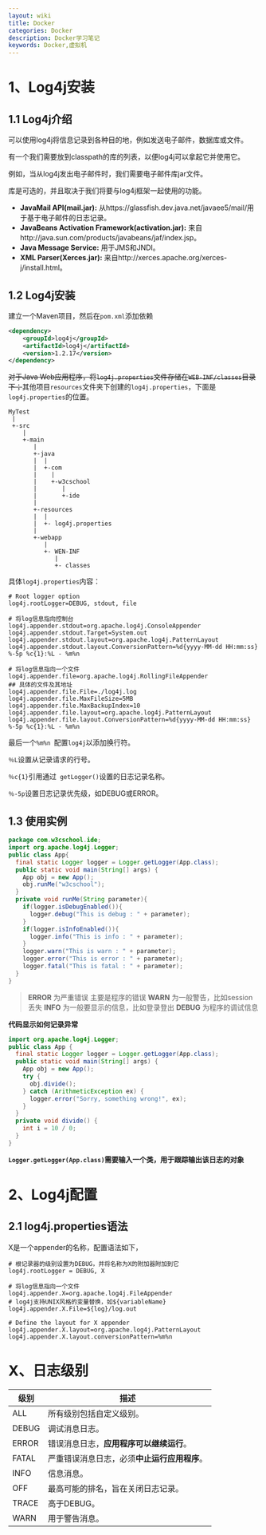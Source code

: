 ```yaml
---
layout: wiki
title: Docker
categories: Docker
description: Docker学习笔记
keywords: Docker,虚拟机
---
```


# 1、Log4j安装
## 1.1 Log4j介绍

可以使用log4j将信息记录到各种目的地，例如发送电子邮件，数据库或文件。

有一个我们需要放到classpath的库的列表，以便log4j可以拿起它并使用它。

例如，当从log4j发出电子邮件时，我们需要电子邮件库jar文件。

库是可选的，并且取决于我们将要与log4j框架一起使用的功能。

- **JavaMail API(mail.jar):** 从https://glassfish.dev.java.net/javaee5/mail/用于基于电子邮件的日志记录。
- **JavaBeans Activation Framework(activation.jar):** 来自http://java.sun.com/products/javabeans/jaf/index.jsp。
- **Java Message Service:** 用于JMS和JNDI。
- **XML Parser(Xerces.jar):** 来自http://xerces.apache.org/xerces-j/install.html。

## 1.2 Log4j安装

建立一个Maven项目，然后在`pom.xml`添加依赖

```xml
<dependency>
    <groupId>log4j</groupId>
    <artifactId>log4j</artifactId>
    <version>1.2.17</version>
</dependency>
```

~~对于Java Web应用程序，将`log4j.properties`文件存储在`WEB-INF/classes`目录下；~~其他项目`resources`文件夹下创建的`log4j.properties`，下面是`log4j.properties`的位置。

```
MyTest
 |
 +-src
    |
    +-main
       |
       +-java
       |  |
       |  +-com
       |    |
       |    +-w3cschool
       |       |
       |       +-ide
       |
       +-resources
       |  |
       |  +- log4j.properties  
       |
       +-webapp
          |
          +- WEN-INF
             |
             +- classes
```

具体`log4j.properties`内容：

```properties
# Root logger option
log4j.rootLogger=DEBUG, stdout, file
 
# 将log信息指向控制台
log4j.appender.stdout=org.apache.log4j.ConsoleAppender
log4j.appender.stdout.Target=System.out
log4j.appender.stdout.layout=org.apache.log4j.PatternLayout
log4j.appender.stdout.layout.ConversionPattern=%d{yyyy-MM-dd HH:mm:ss} %-5p %c{1}:%L - %m%n
 
# 将log信息指向一个文件
log4j.appender.file=org.apache.log4j.RollingFileAppender
## 具体的文件及其地址
log4j.appender.file.File=./log4j.log  
log4j.appender.file.MaxFileSize=5MB
log4j.appender.file.MaxBackupIndex=10
log4j.appender.file.layout=org.apache.log4j.PatternLayout
log4j.appender.file.layout.ConversionPattern=%d{yyyy-MM-dd HH:mm:ss} %-5p %c{1}:%L - %m%n
```

最后一个`%m%n `配置`log4j`以添加换行符。

`％L`设置从记录请求的行号。

`％c{1}`引用通过` getLogger()`设置的日志记录名称。

`％-5p`设置日志记录优先级，如DEBUG或ERROR。

## 1.3 使用实例

```java
package com.w3cschool.ide;
import org.apache.log4j.Logger;
public class App{
  final static Logger logger = Logger.getLogger(App.class);
  public static void main(String[] args) {
    App obj = new App();
    obj.runMe("w3cschool");
  }
  private void runMe(String parameter){
    if(logger.isDebugEnabled()){
      logger.debug("This is debug : " + parameter);
    }
    if(logger.isInfoEnabled()){
      logger.info("This is info : " + parameter);
    }
    logger.warn("This is warn : " + parameter);
    logger.error("This is error : " + parameter);
    logger.fatal("This is fatal : " + parameter);
  }
}
```

>**ERROR** 为严重错误 主要是程序的错误
>**WARN** 为一般警告，比如session丢失
>**INFO** 为一般要显示的信息，比如登录登出
>**DEBUG** 为程序的调试信息

**代码显示如何记录异常**

```java
import org.apache.log4j.Logger;
public class App {
  final static Logger logger = Logger.getLogger(App.class);
  public static void main(String[] args) {
    App obj = new App();
    try {
      obj.divide();
    } catch (ArithmeticException ex) {
      logger.error("Sorry, something wrong!", ex);
    }
  }
  private void divide() {
    int i = 10 / 0;
  }
}
```

**`Logger.getLogger(App.class)`需要输入一个类，用于跟踪输出该日志的对象**

# 2、Log4j配置

## 2.1 log4j.properties语法

X是一个appender的名称，配置语法如下，

```properties
# 根记录器的级别设置为DEBUG，并将名称为X的附加器附加到它
log4j.rootLogger = DEBUG, X

# 将log信息指向一个文件
log4j.appender.X=org.apache.log4j.FileAppender
# log4j支持UNIX风格的变量替换，如${variableName}
log4j.appender.X.File=${log}/log.out

# Define the layout for X appender
log4j.appender.X.layout=org.apache.log4j.PatternLayout
log4j.appender.X.layout.conversionPattern=%m%n
```

# X、日志级别

| 级别  | 描述                                         |
| ----- | -------------------------------------------- |
| ALL   | 所有级别包括自定义级别。                     |
| DEBUG | 调试消息日志。                               |
| ERROR | 错误消息日志，**应用程序可以继续运行**。     |
| FATAL | 严重错误消息日志，必须**中止运行应用程序**。 |
| INFO  | 信息消息。                                   |
| OFF   | 最高可能的排名，旨在关闭日志记录。           |
| TRACE | 高于DEBUG。                                  |
| WARN  | 用于警告消息。                               |



